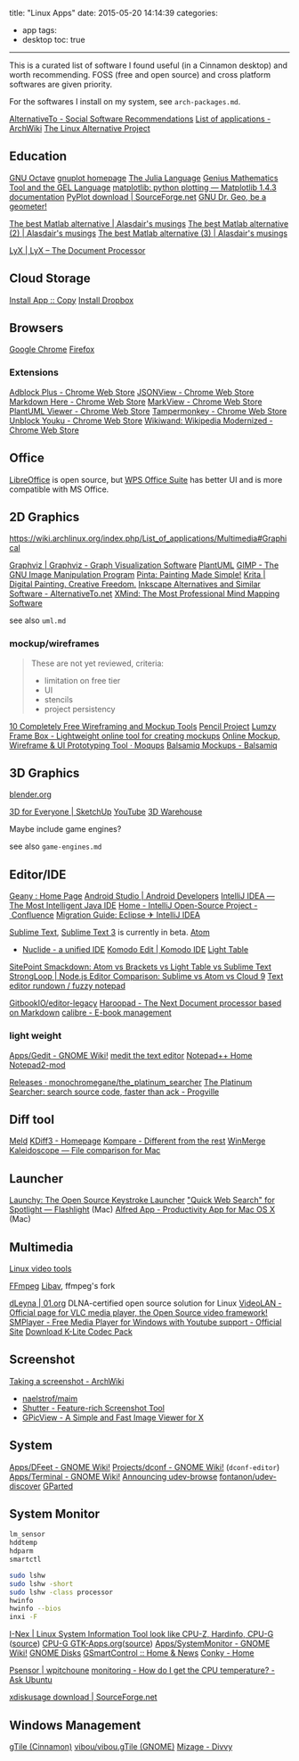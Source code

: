title: "Linux Apps"
date: 2015-05-20 14:14:39
categories:
- app
tags:
- desktop
toc: true
---

This is a curated list of software I found useful (in a Cinnamon desktop) and worth recommending.
FOSS (free and open source) and cross platform softwares are given priority.

For the softwares I install on my system, see `arch-packages.md`.

[AlternativeTo - Social Software Recommendations](http://alternativeto.net/)
[List of applications - ArchWiki](https://wiki.archlinux.org/index.php/List_of_applications)
[The Linux Alternative Project](http://www.linuxalt.com/linux-software/index.html)

<!-- more -->

## Education

[GNU Octave](http://www.gnu.org/software/octave/)
[gnuplot homepage](http://www.gnuplot.info/)
[The Julia Language](http://julialang.org/)
[Genius Mathematics Tool and the GEL Language](http://www.jirka.org/genius.html)
[matplotlib: python plotting — Matplotlib 1.4.3 documentation](http://matplotlib.org/)
[PyPlot download | SourceForge.net](http://sourceforge.net/projects/pyplot/)
[GNU Dr. Geo, be a geometer!](http://www.drgeo.eu/)

[The best Matlab alternative | Alasdair's musings](https://amca01.wordpress.com/2011/08/31/the-best-matlab-alternative/)
[The best Matlab alternative (2) | Alasdair's musings](https://amca01.wordpress.com/2012/11/27/the-best-matlab-alternative-2/)
[The best Matlab alternative (3) | Alasdair's musings](https://amca01.wordpress.com/2014/01/05/the-best-matlab-alternative-3/)

[LyX | LyX – The Document Processor](http://www.lyx.org/)

## Cloud Storage

[Install App :: Copy](https://www.copy.com/install/)
[Install Dropbox](https://www.dropbox.com/install)

## Browsers

[Google Chrome](http://www.google.com/chrome/)
[Firefox](https://www.mozilla.org/en-US/firefox/products/)

### Extensions

[Adblock Plus - Chrome Web Store](https://chrome.google.com/webstore/detail/adblock-plus/cfhdojbkjhnklbpkdaibdccddilifddb)
[JSONView - Chrome Web Store](https://chrome.google.com/webstore/detail/jsonview/chklaanhfefbnpoihckbnefhakgolnmc)
[Markdown Here - Chrome Web Store](https://chrome.google.com/webstore/detail/markdown-here/elifhakcjgalahccnjkneoccemfahfoa)
[MarkView - Chrome Web Store](https://chrome.google.com/webstore/detail/markview/iaddkimmopgchbbnmfmdcophmlnghkim)
[PlantUML Viewer - Chrome Web Store](https://chrome.google.com/webstore/detail/plantuml-viewer/legbfeljfbjgfifnkmpoajgpgejojooj)
[Tampermonkey - Chrome Web Store](https://chrome.google.com/webstore/detail/tampermonkey/dhdgffkkebhmkfjojejmpbldmpobfkfo)
[Unblock Youku - Chrome Web Store](https://chrome.google.com/webstore/detail/unblock-youku/pdnfnkhpgegpcingjbfihlkjeighnddk)
[Wikiwand: Wikipedia Modernized - Chrome Web Store](https://chrome.google.com/webstore/detail/wikiwand-wikipedia-modern/emffkefkbkpkgpdeeooapgaicgmcbolj)

## Office

[LibreOffice](http://www.libreoffice.org/) is open source, but [WPS Office Suite](http://wps.com/) has better UI and is more compatible with MS Office.

## 2D Graphics

https://wiki.archlinux.org/index.php/List_of_applications/Multimedia#Graphical

[Graphviz | Graphviz - Graph Visualization Software](http://www.graphviz.org/)
[PlantUML](http://plantuml.sourceforge.net/)
[GIMP - The GNU Image Manipulation Program](http://www.gimp.org/)
[Pinta: Painting Made Simple!](http://pinta-project.com/)
[Krita | Digital Painting. Creative Freedom.](https://krita.org/)
[Inkscape Alternatives and Similar Software - AlternativeTo.net](http://alternativeto.net/software/inkscape/)
[XMind: The Most Professional Mind Mapping Software](http://www.xmind.net/)

see also `uml.md`

### mockup/wireframes

> These are not yet reviewed, criteria: 
> - limitation on free tier
> - UI
> - stencils
> - project persistency

[10 Completely Free Wireframing and Mockup Tools](http://speckyboy.com/2011/02/23/10-completely-free-wireframing-and-mockup-tools/)
[Pencil Project](http://pencil.evolus.vn/)
[Lumzy](http://lumzy.com/app/)
[Frame Box - Lightweight online tool for creating mockups](http://framebox.org/)
[Online Mockup, Wireframe & UI Prototyping Tool · Moqups](https://moqups.com/)
[Balsamiq Mockups - Balsamiq](https://balsamiq.com/products/mockups/)

## 3D Graphics

[blender.org](https://www.blender.org/)

[3D for Everyone | SketchUp](http://www.sketchup.com/) [YouTube](https://www.youtube.com/user/SketchUpVideo) [3D Warehouse](https://3dwarehouse.sketchup.com/)

Maybe include game engines?

see also `game-engines.md`

## Editor/IDE

[Geany : Home Page](http://www.geany.org/)
[Android Studio | Android Developers](https://developer.android.com/sdk/index.html)
[IntelliJ IDEA — The Most Intelligent Java IDE](https://www.jetbrains.com/idea/)
[Home - IntelliJ Open-Source Project - Confluence](http://www.jetbrains.org/display/IJOS/Home)
[Migration Guide: Eclipse ✈ IntelliJ IDEA](https://docs.google.com/document/d/1pKq0qUSGz9ls0VKd6TH-sRSeI5KUtOiR03Zf8uAi3W8/mobilebasic#)

[Sublime Text](http://www.sublimetext.com), [Sublime Text 3](http://www.sublimetext.com/3) is currently in beta.
[Atom](https://atom.io/)
- [Nuclide - a unified IDE](http://nuclide.io/)
[Komodo Edit | Komodo IDE](http://komodoide.com/komodo-edit/)
[Light Table](http://lighttable.com/)

[SitePoint Smackdown: Atom vs Brackets vs Light Table vs Sublime Text](http://www.sitepoint.com/sitepoint-smackdown-atom-vs-brackets-vs-light-table-vs-sublime-text/)
[StrongLoop | Node.js Editor Comparison: Sublime vs Atom vs Cloud 9](https://strongloop.com/strongblog/node-js-compare-sublime-vs-atom-cloud-9/)
[Text editor rundown / fuzzy notepad](http://eev.ee/blog/2015/05/31/text-editor-rundown/)

[GitbookIO/editor-legacy](https://github.com/GitbookIO/editor-legacy)
[Haroopad - The Next Document processor based on Markdown](http://pad.haroopress.com/user.html)
[calibre - E-book management](http://calibre-ebook.com/)

### light weight

[Apps/Gedit - GNOME Wiki!](https://wiki.gnome.org/Apps/Gedit)
[medit the text editor](http://mooedit.sourceforge.net/)
[Notepad++ Home](https://notepad-plus-plus.org/)
[Notepad2-mod](http://xhmikosr.github.io/notepad2-mod/)

[Releases · monochromegane/the_platinum_searcher](https://github.com/monochromegane/the_platinum_searcher/releases)
[The Platinum Searcher: search source code, faster than ack - Progville](https://www.progville.com/tools/the-platinum-searcher-faster-than-ack/)

## Diff tool

[Meld](http://meldmerge.org/)
[KDiff3 - Homepage](http://kdiff3.sourceforge.net/)
[Kompare - Different from the rest](http://www.caffeinated.me.uk/kompare/)
[WinMerge](http://winmerge.org/?lang=en)
[Kaleidoscope — File comparison for Mac](http://www.kaleidoscopeapp.com/)

## Launcher

[Launchy: The Open Source Keystroke Launcher](http://www.launchy.net/)
["Quick Web Search" for Spotlight — Flashlight](http://flashlight.nateparrott.com/plugin/quicksearch) (Mac)
[Alfred App - Productivity App for Mac OS X](http://www.alfredapp.com/) (Mac)

## Multimedia

[Linux video tools](http://www.videohelp.com/tools/sections/linux-video-tools)

[FFmpeg](https://www.ffmpeg.org/)
[Libav](https://libav.org/), ffmpeg's fork

[dLeyna | 01.org](https://01.org/dleyna) DLNA-certified open source solution for Linux
[VideoLAN - Official page for VLC media player, the Open Source video framework!](http://www.videolan.org/vlc/index.html)
[SMPlayer - Free Media Player for Windows with Youtube support - Official Site](http://smplayer.sourceforge.net/)
[Download K-Lite Codec Pack](http://www.codecguide.com/download_kl.htm)

## Screenshot

[Taking a screenshot - ArchWiki](https://wiki.archlinux.org/index.php/Taking_a_screenshot)

* [naelstrof/maim](https://github.com/naelstrof/maim)
* [Shutter - Feature-rich Screenshot Tool](http://shutter-project.org/)
* [GPicView - A Simple and Fast Image Viewer for X](http://lxde.sourceforge.net/gpicview/)

## System

[Apps/DFeet - GNOME Wiki!](https://wiki.gnome.org/Apps/DFeet)
[Projects/dconf - GNOME Wiki!](https://wiki.gnome.org/action/show/Projects/dconf) (`dconf-editor`)
[Apps/Terminal - GNOME Wiki!](https://wiki.gnome.org/Apps/Terminal)
[Announcing udev-browse](http://0pointer.de/blog/projects/udev-browse.html)
[fontanon/udev-discover](https://github.com/fontanon/udev-discover)
[GParted](http://en.wikipedia.org/wiki/GParted)

## System Monitor

```sh
lm_sensor
hddtemp
hdparm
smartctl

sudo lshw
sudo lshw -short
sudo lshw -class processor
hwinfo
hwinfo --bios
inxi -F
```

[I-Nex | Linux System Information Tool look like CPU-Z, Hardinfo, CPU-G](http://i-nex.linux.pl/) ([source](http://sourceforge.net/projects/i-nex/))
[CPU-G GTK-Apps.org](http://gtk-apps.org/content/show.php/CPU-G?content=113796)([source](http://sourceforge.net/projects/cpug/))
[Apps/SystemMonitor - GNOME Wiki!](https://wiki.gnome.org/Apps/SystemMonitor)
[GNOME Disks](http://en.wikipedia.org/wiki/GNOME_Disks)
[GSmartControl :: Home & News](http://gsmartcontrol.sourceforge.net/home/)
[Conky - Home](http://conky.sourceforge.net/)

[Psensor | wpitchoune](http://wpitchoune.net/blog/psensor/)
[monitoring - How do I get the CPU temperature? - Ask Ubuntu](http://askubuntu.com/questions/15832/how-do-i-get-the-cpu-temperature)

[xdiskusage download | SourceForge.net](http://sourceforge.net/projects/xdiskusage/)

## Windows Management

[gTile (Cinnamon)](http://cinnamon-spices.linuxmint.com/extensions/view/21)
[vibou/vibou.gTile (GNOME)](https://github.com/vibou/vibou.gTile)
[Mizage - Divvy](http://mizage.com/divvy/)

